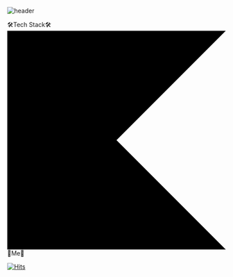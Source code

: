 ![header](https://capsule-render.vercel.app/api?type=slice&color=A3DCBE&height=300&section=header&text=EUNINCHOI&fontSize=90&fontColor=FFF)

🛠Tech Stack🛠
<svg role="img" viewBox="0 0 24 24" xmlns="http://www.w3.org/2000/svg"><title>Kotlin</title><path d="M24 24H0V0h24L12 12Z"/></svg>
🔆Me🔆

[![Hits](https://hits.seeyoufarm.com/api/count/incr/badge.svg?tab=repositories&url=https%3A%2F%2Fgithub.com%2Fchoieunin&count_bg=%23F4FF90&title_bg=%23CDC9C9&icon=&icon_color=%23E7E7E7&title=hits&edge_flat=false)](https://hits.seeyoufarm.com)
